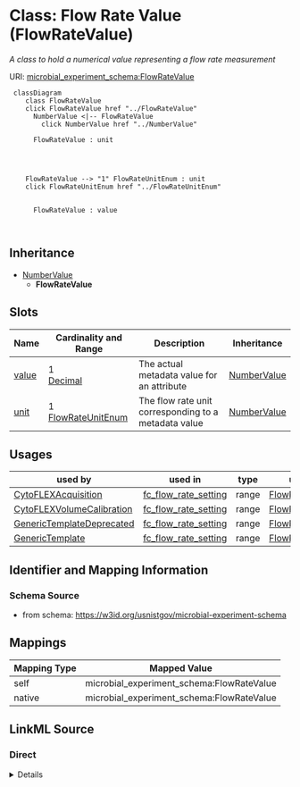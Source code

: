 

# Class: Flow Rate Value (FlowRateValue)




_A class to hold a numerical value representing a flow rate measurement_







URI: [microbial_experiment_schema:FlowRateValue](https://w3id.org/usnistgov/microbial-experiment-schema/FlowRateValue)






```mermaid
 classDiagram
    class FlowRateValue
    click FlowRateValue href "../FlowRateValue"
      NumberValue <|-- FlowRateValue
        click NumberValue href "../NumberValue"
      
      FlowRateValue : unit
        
          
    
    
    FlowRateValue --> "1" FlowRateUnitEnum : unit
    click FlowRateUnitEnum href "../FlowRateUnitEnum"

        
      FlowRateValue : value
        
      
```





## Inheritance
* [NumberValue](NumberValue.md)
    * **FlowRateValue**



## Slots

| Name | Cardinality and Range | Description | Inheritance |
| ---  | --- | --- | --- |
| [value](value.md) | 1 <br/> [Decimal](Decimal.md) | The actual metadata value for an attribute | [NumberValue](NumberValue.md) |
| [unit](unit.md) | 1 <br/> [FlowRateUnitEnum](FlowRateUnitEnum.md) | The flow rate unit corresponding to a metadata value | [NumberValue](NumberValue.md) |





## Usages

| used by | used in | type | used |
| ---  | --- | --- | --- |
| [CytoFLEXAcquisition](CytoFLEXAcquisition.md) | [fc_flow_rate_setting](fc_flow_rate_setting.md) | range | [FlowRateValue](FlowRateValue.md) |
| [CytoFLEXVolumeCalibration](CytoFLEXVolumeCalibration.md) | [fc_flow_rate_setting](fc_flow_rate_setting.md) | range | [FlowRateValue](FlowRateValue.md) |
| [GenericTemplateDeprecated](GenericTemplateDeprecated.md) | [fc_flow_rate_setting](fc_flow_rate_setting.md) | range | [FlowRateValue](FlowRateValue.md) |
| [GenericTemplate](GenericTemplate.md) | [fc_flow_rate_setting](fc_flow_rate_setting.md) | range | [FlowRateValue](FlowRateValue.md) |






## Identifier and Mapping Information







### Schema Source


* from schema: https://w3id.org/usnistgov/microbial-experiment-schema




## Mappings

| Mapping Type | Mapped Value |
| ---  | ---  |
| self | microbial_experiment_schema:FlowRateValue |
| native | microbial_experiment_schema:FlowRateValue |







## LinkML Source

<!-- TODO: investigate https://stackoverflow.com/questions/37606292/how-to-create-tabbed-code-blocks-in-mkdocs-or-sphinx -->

### Direct

<details>
```yaml
name: FlowRateValue
description: A class to hold a numerical value representing a flow rate measurement
title: Flow Rate Value
from_schema: https://w3id.org/usnistgov/microbial-experiment-schema
is_a: NumberValue
slot_usage:
  unit:
    name: unit
    description: The flow rate unit corresponding to a metadata value
    range: FlowRateUnitEnum
    required: true

```
</details>

### Induced

<details>
```yaml
name: FlowRateValue
description: A class to hold a numerical value representing a flow rate measurement
title: Flow Rate Value
from_schema: https://w3id.org/usnistgov/microbial-experiment-schema
is_a: NumberValue
slot_usage:
  unit:
    name: unit
    description: The flow rate unit corresponding to a metadata value
    range: FlowRateUnitEnum
    required: true
attributes:
  value:
    name: value
    description: The actual metadata value for an attribute
    title: value
    from_schema: https://w3id.org/usnistgov/microbial-experiment-schema
    rank: 1000
    alias: value
    owner: FlowRateValue
    domain_of:
    - BooleanValue
    - NumberValue
    - StringValue
    - UriValue
    - DateValue
    - ArrayValue
    - ELabItemValue
    - FCInjectionModeValue
    - IncubationAtmosphereValue
    range: decimal
    required: true
  unit:
    name: unit
    description: The flow rate unit corresponding to a metadata value
    title: unit
    from_schema: https://w3id.org/usnistgov/microbial-experiment-schema
    rank: 1000
    alias: unit
    owner: FlowRateValue
    domain_of:
    - NumberValue
    range: FlowRateUnitEnum
    required: true

```
</details>